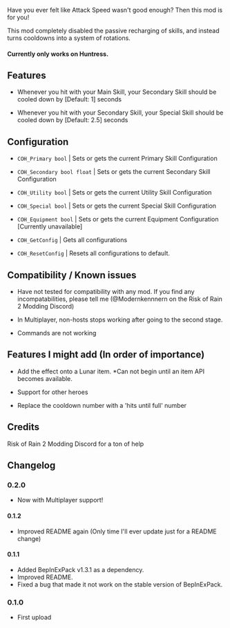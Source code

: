 


Have you ever felt like Attack Speed wasn't good enough? Then this mod is for you!

This mod completely disabled the passive recharging of skills, and instead turns cooldowns into a system of rotations.
#### Currently only works on Huntress.

## Features

* Whenever you hit with your Main Skill, your Secondary Skill should be cooled down by [Default: 1] seconds

* Whenever you hit with your Secondary Skill, your Special Skill should be cooled down by [Default: 2.5] seconds

## Configuration

* `COH_Primary bool` | Sets or gets the current Primary Skill Configuration

* `COH_Secondary bool float` | Sets or gets the current Secondary Skill Configuration

* `COH_Utility bool` | Sets or gets the current Utility Skill Configuration

* `COH_Special bool` | Sets or gets the current Special Skill Configuration

* `COH_Equipment bool`  | Sets or gets the current Equipment Configuration [Currently unavailable]

* `COH_GetConfig` | Gets all configurations

* `COH_ResetConfig` | Resets all configurations to default.

## Compatibility / Known issues

* Have not tested for compatibility with any mod. If you find any incompatabilities, please tell me (@Modernkennnern on the Risk of Rain 2 Modding Discord)

* In Multiplayer, non-hosts stops working after going to the second stage.

* Commands are not working

## Features I might add (In order of importance)

* Add the effect onto a Lunar item. *Can not begin until an item API becomes available.

* Support for other heroes

* Replace the cooldown number with a 'hits until full' number

## Credits
Risk of Rain 2 Modding Discord for a ton of help


## Changelog
### 0.2.0

* Now with Multiplayer support!


#### 0.1.2

* Improved README again (Only time I'll ever update just for a README change)

#### 0.1.1

* Added BepInExPack v1.3.1 as a dependency. 
* Improved README. 
* Fixed a bug that made it not work on the stable version of BepInExPack.

### 0.1.0

* First upload